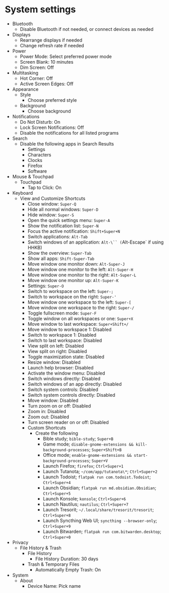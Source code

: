 # System settings

- Bluetooth
  - Disable Bluetooth if not needed, or connect devices as needed
- Displays
  - Rearrange displays if needed
  - Change refresh rate if needed
- Power
  - Power Mode: Select preferred power mode
  - Screen Blank: 10 minutes
  - Dim Screen: Off
- Multitasking
  - Hot Corner: Off
  - Active Screen Edges: Off
- Appearance
  - Style
    - Choose preferred style
  - Background
    - Choose background
- Notifications
  - Do Not Disturb: On
  - Lock Screen Notifications: Off
  - Disable the notifications for all listed programs
- Search
  - Disable the following apps in Search Results
    - Settings
    - Characters
    - Clocks
    - Firefox
    - Software
- Mouse & Touchpad
  - Touchpad
    - Tap to Click: On
- Keyboard
  - View and Customize Shortcuts
    - Close window: `Super-Q`
    - Hide all normal windows: `Super-D`
    - Hide window: `Super-S`
    - Open the quick settings menu: `Super-A`
    - Show the notification list: `Super-N`
    - Focus the active notification: `Shift+Super+N`
    - Switch applications: `Alt-Tab`
    - Switch windows of an application: `Alt-\`` (`Alt-Escape` if using HHKB)
    - Show the overview: `Super-Tab`
    - Show all apps: `Shift-Super-Tab`
    - Move window one monitor down: `Alt-Super-J`
    - Move window one monitor to the left: `Alt-Super-H`
    - Move window one monitor to the right: `Alt-Super-L`
    - Move window one monitor up: `Alt-Super-K`
    - Settings: `Super-O`
    - Switch to workspace on the left: `Super-;`
    - Switch to workspace on the right: `Super-'`
    - Move window one workspace to the left: `Super-[`
    - Move window one workspace to the right: `Super-/`
    - Toggle fullscreen mode: `Super-F`
    - Toggle window on all workspaces or one: `Super+X`
    - Move window to last workspace: `Super+Shift+/`
    - Move window to workspace 1: Disabled
    - Switch to workspace 1: Disabled
    - Switch to last workspace: Disabled
    - View split on left: Disabled
    - View split on right: Disabled
    - Toggle maximization state: Disabled
    - Resize window: Disabled
    - Launch help browser: Disabled
    - Activate the window menu: Disabled
    - Switch windows directly: Disabled
    - Switch windows of an app directly: Disabled
    - Switch system controls: Disabled
    - Switch system controls directly: Disabled
    - Move window: Disabled
    - Turn zoom on or off: Disabled
    - Zoom in: Disabled
    - Zoom out: Disabled
    - Turn screen reader on or off: Disabled
    - Custom Shortcuts
      - Create the following
        - Bible study; `bible-study`; `Super+B`
        - Game mode; `disable-gnome-extensions && kill-background-processes`; `Super+Shift+B`
        - Office mode; `enable-gnome-extensions && start-background-processes`; `Super+V`
        - Launch Firefox; `firefox`; `Ctrl+Super+1`
        - Launch Tutanota; `~/com/app/tutanota\*`; `Ctrl+Super+2`
        - Launch Todoist; `flatpak run com.todoist.Todoist`; `Ctrl+Super+4`
        - Launch Obsidian; `flatpak run md.obsidian.Obsidian`; `Ctrl+Super+5`
        - Launch Konsole; `konsole`; `Ctrl+Super+6`
        - Launch Nautilus; `nautilus`; `Ctrl+Super+7`
        - Launch Tresorit; `~/.local/share/tresorit/tresorit`; `Ctrl+Super+8`
        - Launch Syncthing Web UI; `syncthing --browser-only`; `Ctrl+Super+9`
        - Launch Bitwarden; `flatpak run com.bitwarden.desktop`; `Ctrl+Super+0`
- Privacy
  - File History & Trash
    - File History
      - File History Duration: 30 days
    - Trash & Temporary Files
      - Automatically Empty Trash: On
- System
  - About
    - Device Name: Pick name
